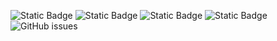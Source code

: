 ![Static Badge](https://img.shields.io/badge/blacklists-60-000000) ![Static Badge](https://img.shields.io/badge/blacklisted-3243003-cc0000) ![Static Badge](https://img.shields.io/badge/whitelisted-2244-00CC00) ![Static Badge](https://img.shields.io/badge/streaming_blacklist-28107-000000) ![GitHub issues](https://img.shields.io/github/issues/fabriziosalmi/blacklists)
